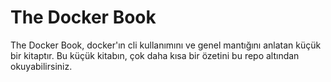 # The Docker Book
The Docker Book, docker'ın cli kullanımını ve genel mantığını anlatan küçük bir kitaptır. Bu küçük kitabın, çok daha kısa bir özetini bu repo altından okuyabilirsiniz.
